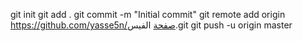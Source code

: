 git init
git add .
git commit -m "Initial commit"
git remote add origin https://github.com/yasse5n/صفحة الفيس.git
git push -u origin master

